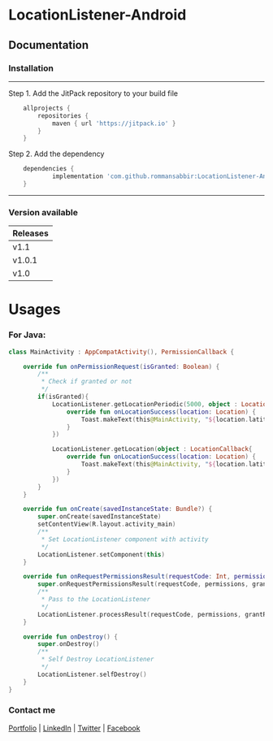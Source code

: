 # LocationListener-Android

## Documentation

### Installation
---
Step 1. Add the JitPack repository to your build file 

```gradle
	allprojects {
		repositories {
			maven { url 'https://jitpack.io' }
		}
	}
```

Step 2. Add the dependency

```gradle
	dependencies {
	        implementation 'com.github.rommansabbir:LocationListener-Android:Tag'
	}
```

---

### Version available

| Releases        
| ------------- |
| v1.1          |
| v1.0.1        |
| v1.0          |


# Usages

### For Java: 

```Kotlin
class MainActivity : AppCompatActivity(), PermissionCallback {

    override fun onPermissionRequest(isGranted: Boolean) {
        /**
         * Check if granted or not
         */
        if(isGranted){
            LocationListener.getLocationPeriodic(5000, object : LocationCallback {
                override fun onLocationSuccess(location: Location) {
                    Toast.makeText(this@MainActivity, "${location.latitude}, ${location.longitude}", Toast.LENGTH_SHORT).show()
                }
            })

            LocationListener.getLocation(object : LocationCallback{
                override fun onLocationSuccess(location: Location) {
                    Toast.makeText(this@MainActivity, "${location.latitude}, ${location.longitude}", Toast.LENGTH_SHORT).show()
                }
            })
        }
    }

    override fun onCreate(savedInstanceState: Bundle?) {
        super.onCreate(savedInstanceState)
        setContentView(R.layout.activity_main)
        /**
         * Set LocationListener component with activity
         */
        LocationListener.setComponent(this)
    }

    override fun onRequestPermissionsResult(requestCode: Int, permissions: Array<out String>, grantResults: IntArray) {
        super.onRequestPermissionsResult(requestCode, permissions, grantResults)
        /**
         * Pass to the LocationListener
         */
        LocationListener.processResult(requestCode, permissions, grantResults)
    }

    override fun onDestroy() {
        super.onDestroy()
        /**
         * Self Destroy LocationListener
         */
        LocationListener.selfDestroy()
    }
}

```


### Contact me
[Portfolio](https://www.rommansabbir.com/) | [LinkedIn](https://www.linkedin.com/in/rommansabbir/) | [Twitter](https://www.twitter.com/itzrommansabbir/) | [Facebook](https://www.facebook.com/itzrommansabbir/)

